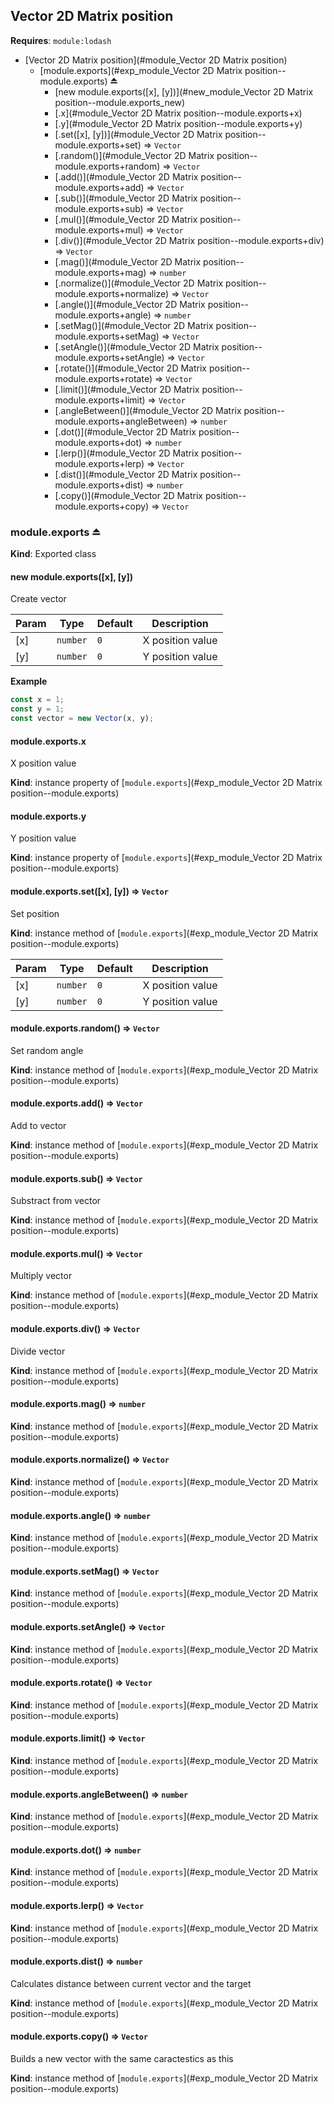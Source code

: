 <a name="module_Vector 2D Matrix position"></a>

## Vector 2D Matrix position

**Requires**: <code>module:lodash</code>

- [Vector 2D Matrix position](#module_Vector 2D Matrix position)
  - [module.exports](#exp_module_Vector 2D Matrix position--module.exports) ⏏
    - [new module.exports([x], [y])](#new_module_Vector 2D Matrix position--module.exports_new)
    - [.x](#module_Vector 2D Matrix position--module.exports+x)
    - [.y](#module_Vector 2D Matrix position--module.exports+y)
    - [.set([x], [y])](#module_Vector 2D Matrix position--module.exports+set) ⇒ <code>Vector</code>
    - [.random()](#module_Vector 2D Matrix position--module.exports+random) ⇒ <code>Vector</code>
    - [.add()](#module_Vector 2D Matrix position--module.exports+add) ⇒ <code>Vector</code>
    - [.sub()](#module_Vector 2D Matrix position--module.exports+sub) ⇒ <code>Vector</code>
    - [.mul()](#module_Vector 2D Matrix position--module.exports+mul) ⇒ <code>Vector</code>
    - [.div()](#module_Vector 2D Matrix position--module.exports+div) ⇒ <code>Vector</code>
    - [.mag()](#module_Vector 2D Matrix position--module.exports+mag) ⇒ <code>number</code>
    - [.normalize()](#module_Vector 2D Matrix position--module.exports+normalize) ⇒ <code>Vector</code>
    - [.angle()](#module_Vector 2D Matrix position--module.exports+angle) ⇒ <code>number</code>
    - [.setMag()](#module_Vector 2D Matrix position--module.exports+setMag) ⇒ <code>Vector</code>
    - [.setAngle()](#module_Vector 2D Matrix position--module.exports+setAngle) ⇒ <code>Vector</code>
    - [.rotate()](#module_Vector 2D Matrix position--module.exports+rotate) ⇒ <code>Vector</code>
    - [.limit()](#module_Vector 2D Matrix position--module.exports+limit) ⇒ <code>Vector</code>
    - [.angleBetween()](#module_Vector 2D Matrix position--module.exports+angleBetween) ⇒ <code>number</code>
    - [.dot()](#module_Vector 2D Matrix position--module.exports+dot) ⇒ <code>number</code>
    - [.lerp()](#module_Vector 2D Matrix position--module.exports+lerp) ⇒ <code>Vector</code>
    - [.dist()](#module_Vector 2D Matrix position--module.exports+dist) ⇒ <code>number</code>
    - [.copy()](#module_Vector 2D Matrix position--module.exports+copy) ⇒ <code>Vector</code>

<a name="exp_module_Vector 2D Matrix position--module.exports"></a>

### module.exports ⏏

**Kind**: Exported class  
<a name="new_module_Vector 2D Matrix position--module.exports_new"></a>

#### new module.exports([x], [y])

Create vector

| Param | Type                | Default        | Description      |
| ----- | ------------------- | -------------- | ---------------- |
| [x]   | <code>number</code> | <code>0</code> | X position value |
| [y]   | <code>number</code> | <code>0</code> | Y position value |

**Example**

```js
const x = 1;
const y = 1;
const vector = new Vector(x, y);
```

<a name="module_Vector 2D Matrix position--module.exports+x"></a>

#### module.exports.x

X position value

**Kind**: instance property of [<code>module.exports</code>](#exp_module_Vector 2D Matrix position--module.exports)  
<a name="module_Vector 2D Matrix position--module.exports+y"></a>

#### module.exports.y

Y position value

**Kind**: instance property of [<code>module.exports</code>](#exp_module_Vector 2D Matrix position--module.exports)  
<a name="module_Vector 2D Matrix position--module.exports+set"></a>

#### module.exports.set([x], [y]) ⇒ <code>Vector</code>

Set position

**Kind**: instance method of [<code>module.exports</code>](#exp_module_Vector 2D Matrix position--module.exports)

| Param | Type                | Default        | Description      |
| ----- | ------------------- | -------------- | ---------------- |
| [x]   | <code>number</code> | <code>0</code> | X position value |
| [y]   | <code>number</code> | <code>0</code> | Y position value |

<a name="module_Vector 2D Matrix position--module.exports+random"></a>

#### module.exports.random() ⇒ <code>Vector</code>

Set random angle

**Kind**: instance method of [<code>module.exports</code>](#exp_module_Vector 2D Matrix position--module.exports)  
<a name="module_Vector 2D Matrix position--module.exports+add"></a>

#### module.exports.add() ⇒ <code>Vector</code>

Add to vector

**Kind**: instance method of [<code>module.exports</code>](#exp_module_Vector 2D Matrix position--module.exports)  
<a name="module_Vector 2D Matrix position--module.exports+sub"></a>

#### module.exports.sub() ⇒ <code>Vector</code>

Substract from vector

**Kind**: instance method of [<code>module.exports</code>](#exp_module_Vector 2D Matrix position--module.exports)  
<a name="module_Vector 2D Matrix position--module.exports+mul"></a>

#### module.exports.mul() ⇒ <code>Vector</code>

Multiply vector

**Kind**: instance method of [<code>module.exports</code>](#exp_module_Vector 2D Matrix position--module.exports)  
<a name="module_Vector 2D Matrix position--module.exports+div"></a>

#### module.exports.div() ⇒ <code>Vector</code>

Divide vector

**Kind**: instance method of [<code>module.exports</code>](#exp_module_Vector 2D Matrix position--module.exports)  
<a name="module_Vector 2D Matrix position--module.exports+mag"></a>

#### module.exports.mag() ⇒ <code>number</code>

**Kind**: instance method of [<code>module.exports</code>](#exp_module_Vector 2D Matrix position--module.exports)  
<a name="module_Vector 2D Matrix position--module.exports+normalize"></a>

#### module.exports.normalize() ⇒ <code>Vector</code>

**Kind**: instance method of [<code>module.exports</code>](#exp_module_Vector 2D Matrix position--module.exports)  
<a name="module_Vector 2D Matrix position--module.exports+angle"></a>

#### module.exports.angle() ⇒ <code>number</code>

**Kind**: instance method of [<code>module.exports</code>](#exp_module_Vector 2D Matrix position--module.exports)  
<a name="module_Vector 2D Matrix position--module.exports+setMag"></a>

#### module.exports.setMag() ⇒ <code>Vector</code>

**Kind**: instance method of [<code>module.exports</code>](#exp_module_Vector 2D Matrix position--module.exports)  
<a name="module_Vector 2D Matrix position--module.exports+setAngle"></a>

#### module.exports.setAngle() ⇒ <code>Vector</code>

**Kind**: instance method of [<code>module.exports</code>](#exp_module_Vector 2D Matrix position--module.exports)  
<a name="module_Vector 2D Matrix position--module.exports+rotate"></a>

#### module.exports.rotate() ⇒ <code>Vector</code>

**Kind**: instance method of [<code>module.exports</code>](#exp_module_Vector 2D Matrix position--module.exports)  
<a name="module_Vector 2D Matrix position--module.exports+limit"></a>

#### module.exports.limit() ⇒ <code>Vector</code>

**Kind**: instance method of [<code>module.exports</code>](#exp_module_Vector 2D Matrix position--module.exports)  
<a name="module_Vector 2D Matrix position--module.exports+angleBetween"></a>

#### module.exports.angleBetween() ⇒ <code>number</code>

**Kind**: instance method of [<code>module.exports</code>](#exp_module_Vector 2D Matrix position--module.exports)  
<a name="module_Vector 2D Matrix position--module.exports+dot"></a>

#### module.exports.dot() ⇒ <code>number</code>

**Kind**: instance method of [<code>module.exports</code>](#exp_module_Vector 2D Matrix position--module.exports)  
<a name="module_Vector 2D Matrix position--module.exports+lerp"></a>

#### module.exports.lerp() ⇒ <code>Vector</code>

**Kind**: instance method of [<code>module.exports</code>](#exp_module_Vector 2D Matrix position--module.exports)  
<a name="module_Vector 2D Matrix position--module.exports+dist"></a>

#### module.exports.dist() ⇒ <code>number</code>

Calculates distance between current vector and the target

**Kind**: instance method of [<code>module.exports</code>](#exp_module_Vector 2D Matrix position--module.exports)  
<a name="module_Vector 2D Matrix position--module.exports+copy"></a>

#### module.exports.copy() ⇒ <code>Vector</code>

Builds a new vector with the same caractestics as this

**Kind**: instance method of [<code>module.exports</code>](#exp_module_Vector 2D Matrix position--module.exports)
